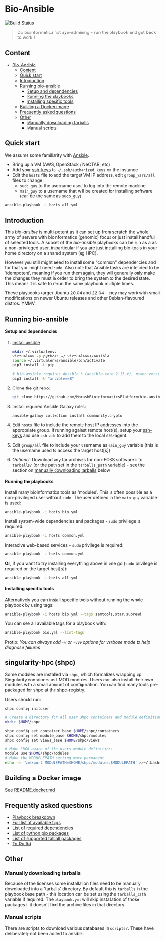 # Bio-Ansible 

[![Build Status](https://travis-ci.org/MonashBioinformaticsPlatform/bio-ansible.svg?branch=master)](https://travis-ci.org/MonashBioinformaticsPlatform/bio-ansible)

> Do bioinformatics not sys-admining - run the playbook and get back to work !

## Content 

- [Bio-Ansible](#bio-ansible)
  - [Content](#content)
  - [Quick start](#quick-start)
  - [Introduction](#introduction)
  - [Running bio-ansible](#running-bio-ansible)
      - [Setup and dependencies](#setup-and-dependencies)
      - [Running the playbooks](#running-the-playbooks)
      - [Installing specific tools](#installing-specific-tools)
  - [Building a Docker image](#building-a-docker-image)
  - [Frequently asked questions](#frequently-asked-questions)
  - [Other](#other)
    - [Manually downloading tarballs](#manually-downloading-tarballs)
    - [Manual scripts](#manual-scripts)

## Quick start

We assume some familiarity with [Ansible](http://docs.ansible.com/ansible/intro.html).

- Bring up a VM (AWS, OpenStack / NeCTAR, etc)
- Add your [ssh-keys](https://www.digitalocean.com/community/tutorials/how-to-set-up-ssh-keys--2) to `~/.ssh/authorized_keys` on the instance
- Edit the `hosts` file to add the target VM IP address, edit `group_vars/all` files to change:
  - `sudo_guy` to the username used to log into the remote machine
  - `main_guy` to a username that will be created for installing software (can be the same as `sudo_guy`)

```bash
ansible-playbook -i hosts all.yml
```

## Introduction

This _bio-ansible_ is multi-potent as it can set up from scratch the whole army 
of servers with bioinformatics (genomic) focus or just install handful of 
selected tools. A subset of the _bio-ansible_ playbooks can be run as a 
as a non-privileged user, in particular if you are just installing bio-tools in
your home directory on a shared system (eg HPC).

However you still might need to install some "common" dependencies and for that 
you might need `sudo`. Also note that Ansible tasks are intended to be 
‘idempotent’, meaning if you run them again, they will generally only make the 
changes they must in order to bring the system to the desired state. This means 
it is safe to rerun the same playbook multiple times.

These playbooks target Ubuntu 20.04 and 22.04 - they may work with small
modifications on newer Ubuntu releases and other Debian-flavoured distros. YMMV.


## Running bio-ansible

#### Setup and dependencies

1. [Install ansible](http://docs.ansible.com/ansible/intro_installation.html)
    ```bash
    mkdir ~/.virtualenvs
    virtualenv -p python3 ~/.virtualenvs/ansible
    source ~/.virtualenvs/ansible/bin/activate
    pip3 install -U pip
 
    # bio-ansible requires Ansible 8 (ansible-core 2.15.x), newer versions may work
    pip3 install -U "ansible==8"
    ```
2. Clone the git repo:
    ```bash
    git clone https://github.com/MonashBioinformaticsPlatform/bio-ansible.git
    ```
3. Install required Ansible Galaxy roles:
   ```bash
   ansible-galaxy collection install community.crypto
   ```
4. Edit `hosts` file to include the remote host IP addresses into the appropriate group.
   If running against remote host(s), setup your [ssh-keys](https://www.digitalocean.com/community/tutorials/how-to-set-up-ssh-keys--2) and use `ssh-add` to add them to the local sss-agent.

5. Edit `group/all` file to include your username as `main_guy` variable (this is the username used to access the target host[s])

6. *Optional*: Download any tar archives for non-FOSS software into `tarballs/` (or the
   path set in the `tarballs_path` variable) - 
   see the section on [manually downloading tarballs](#manually-downloading-tarballs) below.

#### Running the playbooks

Install many bioinformatics tools as 'modules'. 
This is often possible as a non-privileged user without `sudo`. 
The user defined in the `main_guy` variable is used:

```bash
ansible-playbook -i hosts bio.yml
```

Install system-wide dependencies and packages - `sudo` privilege is required:

```bash
ansible-playbook -i hosts common.yml
```

Interacive web-based services - `sudo` privilege is required:

```bash
ansible-playbook -i hosts common.yml
```

**Or**, if you want to try installing everything above in one go (`sudo` privilege is required on the target host[s]):
```bash
ansible-playbook -i hosts all.yml
```

#### Installing specific tools

Alternatively you can install specific tools without running the whole playbook by using tags:

```bash
ansible-playbook -i hosts bio.yml --tags samtools,star,subread
```
You can see all available tags for a playbook with:
```bash
ansible-playbook bio.yml --list-tags
```

Protip: _You can always add `-v` or `-vvv` options for verbose mode to help 
diagnose failures_

## singularity-hpc (shpc)

Some modules are installed via `shpc`, which formalizes wrapping up Singularity containers as LMOD modules.
Users can also install their own modules with a small amount of configuration. You can find many tools
pre-packaged for shpc at the [shpc-registry](https://singularityhub.github.io/shpc-registry/).

Users should run:
```bash
shpc config inituser

# Create a directory for all user shpc containers and module definitions
mkdir $HOME/shpc

shpc config set container_base $HOME/shpc/containers
shpc config set module_base $HOME/shpc/modules
shpc config set views_base $HOME/shpc/views

# Make LMOD aware of the users module definitions
module use $HOME/shpc/modules
# Make the MODUPLEPATH setting more permanent
echo -e '\nexport MODULEPATH=$HOME/shpc/modules:$MODULEPATH' >>~/.bashrc
```

## Building a Docker image

See [README.docker.md](README.docker.md)

## Frequently asked questions

- [Playbook breakdown](supplementary/playbook_breakdown.md)
- [Full list of available tags](supplementary/list_of_tags.md)
- [List of required dependencies](supplementary/dependencies.md)
- [List of python pip packages](supplementary/pip_packages.md)
- [List of supported talball packages](tarballs)
- [To Do list](supplementary/TODO.md)

## Other

### Manually downloading tarballs

Because of the licenses some installation files need to be manually downloaded 
into a 'tarballs' directory. By default this is `tarballs` in the playbook base 
path - this location can be set using the `tarballs_path` variable if required. 
The `playbook.yml` will skip installation of those packages if it doesn't find 
the archive files in that directory.

### Manual scripts

There are scripts to download various databases in `scripts/`. These have 
deliberately not been added to ansible.

